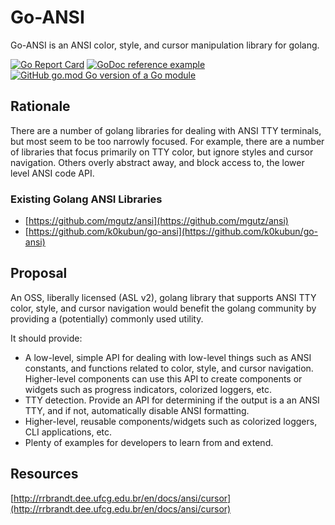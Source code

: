 # Go-ANSI
Go-ANSI is an ANSI color, style, and cursor manipulation library for golang.

[![Go Report Card](https://goreportcard.com/badge/github.com/ptgoetz/go-ansi)](https://goreportcard.com/report/github.com/ptgoetz/go-ansi)
[![GoDoc reference example](https://img.shields.io/badge/godoc-reference-blue.svg)](https://godoc.org/github.com/ptgoetz/go-ansi)
[![GitHub go.mod Go version of a Go module](https://img.shields.io/github/go-mod/go-version/gomods/athens.svg)](https://github.com/ptgoetz/go-ansi)

## Rationale
There are a number of golang libraries for dealing with ANSI TTY terminals, but most seem to be too narrowly focused.
For example, there are a number of libraries that focus primarily on TTY color, but ignore styles and cursor 
navigation. Others overly abstract away, and block access to, the lower level ANSI code API.

### Existing Golang ANSI Libraries
* [https://github.com/mgutz/ansi](https://github.com/mgutz/ansi)
* [https://github.com/k0kubun/go-ansi](https://github.com/k0kubun/go-ansi)

## Proposal
An OSS, liberally licensed (ASL v2), golang library that supports ANSI TTY color, style, and cursor navigation would 
benefit the golang community by providing a (potentially) commonly used utility.

It should provide:
* A low-level, simple API for dealing with low-level things such as ANSI constants, and functions related to color, 
style, and cursor navigation. Higher-level components can use this API to create components or widgets such as progress 
indicators, colorized loggers, etc.
* TTY detection. Provide an API for determining if the output is a an ANSI TTY, and if not, automatically disable ANSI 
formatting.
* Higher-level, reusable components/widgets such as colorized loggers, CLI applications, etc.
* Plenty of examples for developers to learn from and extend.

## Resources
[http://rrbrandt.dee.ufcg.edu.br/en/docs/ansi/cursor](http://rrbrandt.dee.ufcg.edu.br/en/docs/ansi/cursor)
